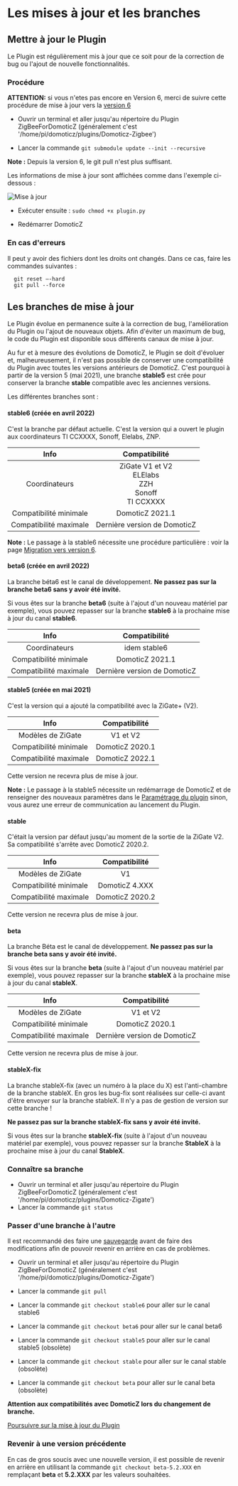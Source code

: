 # Les mises à jour et les branches

## Mettre à jour le Plugin

Le Plugin est régulièrement mis à jour que ce soit pour de la correction de bug ou l'ajout de nouvelle fonctionnalités.


### Procédure

__ATTENTION:__ si vous n'etes pas encore en Version 6, merci de suivre cette procédure de  mise à jour vers la [version 6](Plugin_Version-6.md)

* Ouvrir un terminal et aller jusqu'au répertoire du Plugin ZigBeeForDomoticZ (généralement c'est '/home/pi/domoticz/plugins/Domoticz-Zigbee')

* Lancer la commande `git submodule update --init --recursive`

__Note :__ Depuis la version 6, le git pull n'est plus suffisant.

Les informations de mise à jour sont affichées comme dans l'exemple  ci-dessous :

![Mise à jour](../Images/Git-Pull.png)

* Exécuter ensuite : `sudo chmod +x plugin.py`

* Redémarrer DomoticZ


### En cas d'erreurs


Il peut y avoir des fichiers dont les droits ont changés. Dans ce cas, faire les commandes suivantes :

```
  git reset –-hard
  git pull --force
 ```

## Les branches de mise à jour


Le Plugin évolue en permanence suite à la correction de bug, l'amélioration du Plugin ou l'ajout de nouveaux objets. Afin d'éviter un maximum de bug, le code du Plugin est disponible sous différents canaux de mise à jour.

Au fur et à mesure des évolutions de DomoticZ, le Plugin se doit d'évoluer et, malheureusement, il n'est pas possible de conserver une compatibilité du Plugin avec toutes les versions antérieurs de DomoticZ. C'est pourquoi à partir de la version 5 (mai 2021), une branche __stable5__ est crée pour conserver la branche __stable__ compatible avec les anciennes versions.


Les différentes branches sont :

#### stable6 (créée en avril 2022)

C'est la branche par défaut actuelle.
C'est la version qui a ouvert le plugin aux coordinateurs TI CCXXXX, Sonoff, Elelabs, ZNP.

| Info  | Compatibilité  |
| :------------: |:---------------:|
| Coordinateurs | ZiGate V1 et V2<br>ELElabs<br>ZZH<br>Sonoff<br>TI CCXXXX |
| Compatibilité minimale | DomoticZ 2021.1 |
| Compatibilité maximale | Dernière version de DomoticZ |

__Note :__ Le passage à la stable6 nécessite une procédure particulière : voir la page [Migration vers version 6](Plugin_Version-6.md).


#### beta6 (créée en avril 2022)

La branche béta6 est le canal de développement. __Ne passez pas sur la branche beta6 sans y avoir été invité.__

Si vous êtes sur la branche __beta6__ (suite à l'ajout d'un nouveau matériel par exemple), vous pouvez repasser sur la branche __stable6__ à la prochaine mise à jour du canal __stable6__.

| Info  | Compatibilité  |
| :------------: |:---------------:|
| Coordinateurs | idem stable6 |
| Compatibilité minimale | DomoticZ 2021.1 |
| Compatibilité maximale | Dernière version de DomoticZ |


#### stable5 (créée en mai 2021)

C'est la version qui a ajouté la compatibilité avec la ZiGate+ (V2).

| Info  | Compatibilité  |
| :------------: |:---------------:|
| Modèles de ZiGate | V1 et V2 |
| Compatibilité minimale | DomoticZ 2020.1 |
| Compatibilité maximale | DomoticZ 2022.1 |

Cette version ne recevra plus de mise à jour.

__Note :__ Le passage à la stable5 nécessite un redémarrage de DomoticZ et de renseigner des nouveaux paramètres dans le [Paramétrage du plugin](Plugin_Parametrage.md) sinon, vous aurez une erreur de communication au lancement du Plugin.


#### stable

C'était la version par défaut jusqu'au moment de la sortie de la ZiGate V2.
Sa compatibilité s'arrête avec DomoticZ 2020.2.

| Info  | Compatibilité  |
| :------------: |:---------------:|
| Modèles de ZiGate | V1 |
| Compatibilité minimale | DomoticZ 4.XXX |
| Compatibilité maximale | DomoticZ 2020.2 |

Cette version ne recevra plus de mise à jour.


#### beta

La branche Béta est le canal de développement. __Ne passez pas sur la branche beta sans y avoir été invité.__

Si vous êtes sur la branche __beta__ (suite à l'ajout d'un nouveau matériel par exemple), vous pouvez repasser sur la branche __stableX__ à la prochaine mise à jour du canal __stableX__.

| Info  | Compatibilité  |
| :------------: |:---------------:|
| Modèles de ZiGate | V1 et V2 |
| Compatibilité minimale | DomoticZ 2020.1 |
| Compatibilité maximale | Dernière version de DomoticZ |

Cette version ne recevra plus de mise à jour.


#### stableX-fix

La branche stableX-fix (avec un numéro à la place du X) est l'anti-chambre de la branche stableX. En gros les bug-fix sont réalisées sur celle-ci avant d'être envoyer sur la branche stableX. Il n'y a pas de gestion de version sur cette branche !

__Ne passez pas sur la branche stableX-fix sans y avoir été invité.__

Si vous êtes sur la branche __stableX-fix__ (suite à l'ajout d'un nouveau matériel par exemple), vous pouvez repasser sur la branche __StableX__ à la prochaine mise à jour du canal __StableX__.



### Connaître sa branche


* Ouvrir un terminal et aller jusqu'au répertoire du Plugin ZigBeeForDomoticZ (généralement c'est '/home/pi/domoticz/plugins/Domoticz-Zigate')
* Lancer la commande `git status`


### Passer d'une branche à l'autre

Il est recommandé des faire une [sauvegarde](Plugin_Sauvegardes.md) avant de faire des modifications afin de pouvoir revenir en arrière en cas de problèmes.

* Ouvrir un terminal et aller jusqu'au répertoire du Plugin ZigBeeForDomoticZ (généralement c'est '/home/pi/domoticz/plugins/Domoticz-Zigate')

* Lancer la commande `git pull`

* Lancer la commande `git checkout stable6` pour aller sur le canal stable6
* Lancer la commande `git checkout beta6` pour aller sur le canal beta6
* Lancer la commande `git checkout stable5` pour aller sur le canal stable5 (obsolète)
* Lancer la commande `git checkout stable` pour aller sur le canal stable (obsolète)
* Lancer la commande `git checkout beta` pour aller sur le canal beta (obsolète)

__Attention aux compatibilités avec DomoticZ lors du changement de branche.__

[Poursuivre sur la mise à jour du Plugin](Readme.md#mises-%C3%A0-jour-du-plugin)


### Revenir à une version précédente

En cas de gros soucis avec une nouvelle version, il est possible de revenir en arrière en utilisant la commande `git checkout beta-5.2.XXX` en remplaçant __beta__ et __5.2.XXX__ par les valeurs souhaitées.
